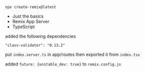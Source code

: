 `npx create-remix@latest`
* Just the basics
* Remix App Server
* TypeScript

added the following dependencies

`"class-validator": "0.13.2"`

put `index.server.ts` in app/routes then exported it from `index.tsx`

added `future: {unstable_dev: true}` to `remix.config.js`